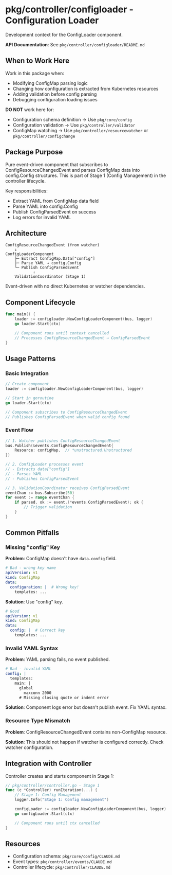 # pkg/controller/configloader - Configuration Loader

Development context for the ConfigLoader component.

**API Documentation**: See `pkg/controller/configloader/README.md`

## When to Work Here

Work in this package when:
- Modifying ConfigMap parsing logic
- Changing how configuration is extracted from Kubernetes resources
- Adding validation before config parsing
- Debugging configuration loading issues

**DO NOT** work here for:
- Configuration schema definition → Use `pkg/core/config`
- Configuration validation → Use `pkg/controller/validator`
- ConfigMap watching → Use `pkg/controller/resourcewatcher` or `pkg/controller/configchange`

## Package Purpose

Pure event-driven component that subscribes to ConfigResourceChangedEvent and parses ConfigMap data into config.Config structures. This is part of Stage 1 (Config Management) in the controller lifecycle.

Key responsibilities:
- Extract YAML from ConfigMap data field
- Parse YAML into config.Config
- Publish ConfigParsedEvent on success
- Log errors for invalid YAML

## Architecture

```
ConfigResourceChangedEvent (from watcher)
    ↓
ConfigLoaderComponent
    ├─ Extract ConfigMap.Data["config"]
    ├─ Parse YAML → config.Config
    └─ Publish ConfigParsedEvent
            ↓
    ValidationCoordinator (Stage 1)
```

Event-driven with no direct Kubernetes or watcher dependencies.

## Component Lifecycle

```go
func main() {
    loader := configloader.NewConfigLoaderComponent(bus, logger)
    go loader.Start(ctx)

    // Component runs until context cancelled
    // Processes ConfigResourceChangedEvent → ConfigParsedEvent
}
```

## Usage Patterns

### Basic Integration

```go
// Create component
loader := configloader.NewConfigLoaderComponent(bus, logger)

// Start in goroutine
go loader.Start(ctx)

// Component subscribes to ConfigResourceChangedEvent
// Publishes ConfigParsedEvent when valid config found
```

### Event Flow

```go
// 1. Watcher publishes ConfigResourceChangedEvent
bus.Publish(&events.ConfigResourceChangedEvent{
    Resource: configMap,  // *unstructured.Unstructured
})

// 2. ConfigLoader processes event
// - Extracts data["config"]
// - Parses YAML
// - Publishes ConfigParsedEvent

// 3. ValidationCoordinator receives ConfigParsedEvent
eventChan := bus.Subscribe(50)
for event := range eventChan {
    if parsed, ok := event.(*events.ConfigParsedEvent); ok {
        // Trigger validation
    }
}
```

## Common Pitfalls

### Missing "config" Key

**Problem**: ConfigMap doesn't have `data.config` field.

```yaml
# Bad - wrong key name
apiVersion: v1
kind: ConfigMap
data:
  configuration: |  # Wrong key!
    templates: ...
```

**Solution**: Use "config" key.

```yaml
# Good
apiVersion: v1
kind: ConfigMap
data:
  config: |  # Correct key
    templates: ...
```

### Invalid YAML Syntax

**Problem**: YAML parsing fails, no event published.

```yaml
# Bad - invalid YAML
config: |
  templates:
    main: |
      global
        maxconn 2000
      # Missing closing quote or indent error
```

**Solution**: Component logs error but doesn't publish event. Fix YAML syntax.

### Resource Type Mismatch

**Problem**: ConfigResourceChangedEvent contains non-ConfigMap resource.

**Solution**: This should not happen if watcher is configured correctly. Check watcher configuration.

## Integration with Controller

Controller creates and starts component in Stage 1:

```go
// pkg/controller/controller.go - Stage 1
func (c *Controller) runIteration(...) {
    // Stage 1: Config Management
    logger.Info("Stage 1: Config management")

    configLoader := configloader.NewConfigLoaderComponent(bus, logger)
    go configLoader.Start(ctx)

    // Component runs until ctx cancelled
}
```

## Resources

- Configuration schema: `pkg/core/config/CLAUDE.md`
- Event types: `pkg/controller/events/CLAUDE.md`
- Controller lifecycle: `pkg/controller/CLAUDE.md`
